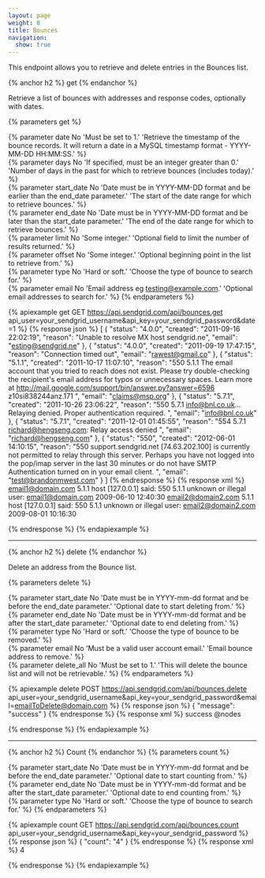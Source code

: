 ```yaml
---
layout: page
weight: 0
title: Bounces
navigation:
  show: true
---
```


This endpoint allows you to retrieve and delete entries in the Bounces list.

{% anchor h2 %}
get 
{% endanchor %}

Retrieve a list of bounces with addresses and response codes, optionally with dates.

{% parameters get %} 
  
  {% parameter date No 'Must be set to 1.' 'Retrieve the timestamp of the bounce records. It will return a date in a MySQL timestamp format - YYYY-MM-DD HH:MM:SS.' %}  
  {% parameter days No 'If specified, must be an integer greater than 0.' 'Number of days in the past for which to retrieve bounces (includes today).' %}  
  {% parameter start_date No 'Date must be in YYYY-MM-DD format and be earlier than the end_date parameter.' 'The start of the date range for which to retrieve bounces.' %}  
  {% parameter end_date No 'Date must be in YYYY-MM-DD format and be later than the start_date parameter.' 'The end of the date range for which to retrieve bounces.' %}  
  {% parameter limit No 'Some integer.' 'Optional field to limit the number of results returned.' %}  
  {% parameter offset No 'Some integer.' 'Optional beginning point in the list to retrieve from.' %}  
  {% parameter type No 'Hard or soft.' 'Choose the type of bounce to search for.' %}  
  {% parameter email No 'Email address eg testing@example.com.' 'Optional email addresses to search for.' %}
{% endparameters %}

{% apiexample get GET https://api.sendgrid.com/api/bounces.get api_user=your_sendgrid_username&api_key=your_sendgrid_password&date=1 %}
  {% response json %}
[
  {
    "status": "4.0.0",
    "created": "2011-09-16 22:02:19",
    "reason": "Unable to resolve MX host sendgrid.ne",
    "email": "esting@sendgrid.ne"
  },
  {
    "status": "4.0.0",
    "created": "2011-09-19 17:47:15",
    "reason": "Connection timed out",
    "email": "rawest@gmail.co"
  },
  {
    "status": "5.1.1",
    "created": "2011-10-17 11:07:10",
    "reason": "550 5.1.1 The email account that you tried to reach does not exist. Please try double-checking the recipient's email address for typos or unnecessary spaces. Learn more at http://mail.google.com/support/bin/answer.py?answer=6596 z10si838244anz.171 ",
    "email": "claims@msp.org"
  },
  {
    "status": "5.7.1",
    "created": "2011-10-26 23:06:22",
    "reason": "550 5.7.1 <info@bnl.co.uk>... Relaying denied. Proper authentication required. ",
    "email": "info@bnl.co.uk"
  },
  {
    "status": "5.7.1",
    "created": "2011-12-01 01:45:55",
    "reason": "554 5.7.1 <richard@hengseng.com>: Relay access denied ",
    "email": "richard@hengseng.com"
  },
  {
    "status": "550",
    "created": "2012-06-01 14:10:15",
    "reason": "550 support.sendgrid.net [74.63.202.100] is currently not permitted to relay through this server. Perhaps you have not logged into the pop/imap server in the last 30 minutes or do not have SMTP Authentication turned on in your email client. ",
    "email": "test@brandonmwest.com"
  }
]
  {% endresponse %}
  {% response xml %}
<bounces>
   <bounce>
      <email>email1@domain.com</email>
      <status>5.1.1</status>
      <reason>host [127.0.0.1] said: 550 5.1.1 unknown or illegal user: email1@domain.com</reason>
      <created>2009-06-10 12:40:30</created>
   </bounce>
   <bounce>
      <email>email2@domain2.com</email>
      <status>5.1.1</status>
      <reason>host [127.0.0.1] said: 550 5.1.1 unknown or illegal user: email2@domain2.com</reason>
      <created>2009-08-01 10:16:30</created>
   </bounce>
</bounces>

  {% endresponse %}
{% endapiexample %}

* * * * *

{% anchor h2 %}
delete 
{% endanchor %}

Delete an address from the Bounce list.

{% parameters delete %} 
  
  {% parameter start_date No 'Date must be in YYYY-mm-dd format and be before the end_date parameter.' 'Optional date to start deleting from.' %}  
  {% parameter end_date No 'Date must be in YYYY-mm-dd format and be after the start_date parameter.' 'Optional date to end deleting from.' %}  
  {% parameter type No 'Hard or soft.' 'Choose the type of bounce to be removed.' %}  
  {% parameter email No 'Must be a valid user account email.' 'Email bounce address to remove.' %}  
  {% parameter delete_all No 'Must be set to 1.' 'This will delete the bounce list and will not be retrievable.' %}
{% endparameters %}

{% apiexample delete POST https://api.sendgrid.com/api/bounces.delete api_user=your_sendgrid_username&api_key=your_sendgrid_password&email=emailToDelete@domain.com %}
  {% response json %}
{
  "message": "success"
}
  {% endresponse %}
  {% response xml %}
<result> success @nodes </result>

  {% endresponse %}
{% endapiexample %}

* * * * *

{% anchor h2 %}
Count 
{% endanchor %}
{% parameters count %} 
  
  {% parameter start_date No 'Date must be in YYYY-mm-dd format and be before the end_date parameter.' 'Optional date to start counting from.' %}  
  {% parameter end_date No 'Date must be in YYYY-mm-dd format and be after the start_date parameter.' 'Optional date to end counting from.' %}  
  {% parameter type No 'Hard or soft.' 'Choose the type of bounce to search for.' %}
{% endparameters %}

{% apiexample count GET https://api.sendgrid.com/api/bounces.count api_user=your_sendgrid_username&api_key=your_sendgrid_password %}
  {% response json %}
{
  "count": "4"
}
  {% endresponse %}
  {% response xml %}
<result>
   <count>4</count>
</result>

  {% endresponse %}
{% endapiexample %}
